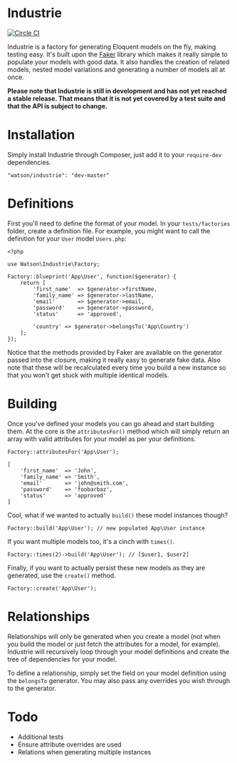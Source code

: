 Industrie
=========

[![Circle CI](https://circleci.com/gh/dwightwatson/industrie.png?style=shield)](https://circleci.com/gh/dwightwatson/industrie)

Industrie is a factory for generating Eloquent models on the fly, making testing easy. It's built upon the [Faker](https://github.com/fzaninotto/Faker) library which makes it really simple to populate your models with good data. It also handles the creation of related models, nested model variations and generating a number of models all at once.

**Please note that Industrie is still in development and has not yet reached a stable release. That means that it is not yet covered by a test suite and that the API is subject to change.**

# Installation
Simply install Industrie through Composer, just add it to your `require-dev` dependencies.

    "watson/industrie": "dev-master"

# Definitions
First you'll need to define the format of your model. In your `tests/factories` folder, create a definition file. For example, you might want to call the definition for your `User` model `Users.php`:

    <?php

    use Watson\Industrie\Factory;

    Factory::blueprint('App\User', function($generator) {
        return [
            'first_name'  => $generator->firstName,
            'family_name' => $generator->lastName,
            'email'       => $generator->email,
            'password'    => $generator->password,
            'status'      => 'approved',

            'country' => $generator->belongsTo('App\Country')
        ];
    });

Notice that the methods provided by Faker are available on the generator passed into the closure, making it really easy to generate fake data. Also note that these will be recalculated every time you build a new instance so that you won't get stuck with multiple identical models.

# Building
Once you've defined your models you can go ahead and start building them. At the core is the `attributesFor()` method which will simply return an array with valid attributes for your model as per your definitions.

    Factory::attributesFor('App\User');

    [
        'first_name'  => 'John',
        'family_name' => 'Smith',
        'email'       => 'john@smith.com',
        'password'    => 'foobarbaz',
        'status'      => 'approved'
    ]

Cool, what if we wanted to actually `build()` these model instances though?

    Factory::build('App\User'); // new populated App\User instance

If you want multiple models too, it's a cinch with `times()`.

    Factory::times(2)->build('App\User'); // [$user1, $user2]

Finally, if you want to actually persist these new models as they are generated, use the `create()` method.

    Factory::create('App\User');

# Relationships
Relationships will only be generated when you create a model (not when you build the model or just fetch the attributes for a model, for example). Industrie will recursively loop through your model definitions and create the tree of dependencies for your model.

To define a relationship, simply set the field on your model definition using the `belongsTo` generator. You may also pass any overrides you wish through to the generator.

# Todo
* Additional tests
* Ensure attribute overrides are used
* Relations when generating multiple instances